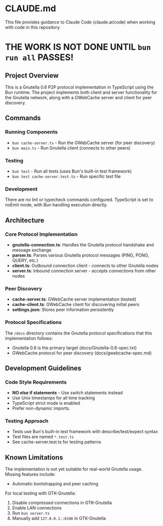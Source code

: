# CLAUDE.md

This file provides guidance to Claude Code (claude.ai/code) when working with code in this repository.

# THE WORK IS NOT DONE UNTIL `bun run all` PASSES!

## Project Overview

This is a Gnutella 0.6 P2P protocol implementation in TypeScript using the Bun runtime. The project implements both client and server functionality for the Gnutella network, along with a GWebCache server and client for peer discovery.

## Commands

### Running Components

- `bun cache-server.ts` - Run the GWebCache server (for peer discovery)
- `bun main.ts` - Run Gnutella client (connects to other peers)

### Testing

- `bun test` - Run all tests (uses Bun's built-in test framework)
- `bun test cache-server.test.ts` - Run specific test file

### Development

There are no lint or typecheck commands configured. TypeScript is set to noEmit mode, with Bun handling execution directly.

## Architecture

### Core Protocol Implementation

- **gnutella-connection.ts**: Handles the Gnutella protocol handshake and message exchange
- **parser.ts**: Parses various Gnutella protocol messages (PING, PONG, QUERY, etc.)
- **client.ts**: Outbound connection client - connects to other Gnutella nodes
- **server.ts**: Inbound connection server - accepts connections from other nodes

### Peer Discovery

- **cache-server.ts**: GWebCache server implementation (tested)
- **cache-client.ts**: GWebCache client for discovering initial peers
- **settings.json**: Stores peer information persistently

### Protocol Specifications

The `/docs` directory contains the Gnutella protocol specifications that this implementation follows:

- Gnutella 0.6 is the primary target (docs/Gnutella-0.6-spec.txt)
- GWebCache protocol for peer discovery (docs/gwebcache-spec.md)

## Development Guidelines

### Code Style Requirements

- **NO else if statements** - Use switch statements instead
- Use Unix timestamps for all time tracking
- TypeScript strict mode is enabled
- Prefer non-dynamic imports.

### Testing Approach

- Tests use Bun's built-in test framework with describe/test/expect syntax
- Test files are named `*.test.ts`
- See cache-server.test.ts for testing patterns

## Known Limitations

The implementation is not yet suitable for real-world Gnutella usage. Missing features include:

- Automatic bootstrapping and peer caching

For local testing with GTK-Gnutella:

1. Disable compressed connections in GTK-Gnutella
2. Enable LAN connections
3. Run `bun server.ts`
4. Manually add `127.0.0.1::6346` in GTK-Gnutella

